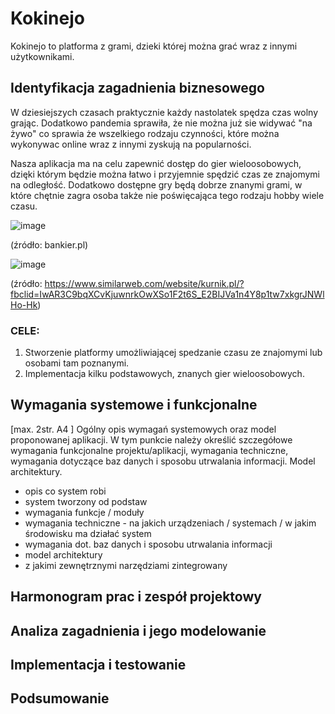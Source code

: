 # Kokinejo

Kokinejo to platforma z grami, dzieki której można grać wraz z innymi użytkownikami.

## Identyfikacja zagadnienia biznesowego

W dziesiejszych czasach praktycznie każdy nastolatek spędza czas wolny grając. Dodatkowo pandemia sprawiła, że nie można już sie widywać "na żywo" co sprawia że wszelkiego rodzaju czynności, które można wykonywac online wraz z innymi zyskują na popularności. 

Nasza aplikacja ma na celu zapewnić dostęp do gier wieloosobowych, dzięki którym będzie można łatwo i przyjemnie spędzić czas ze znajomymi na odległość. Dodatkowo dostępne gry będą dobrze znanymi grami, w które chętnie zagra osoba także nie poświęcająca tego rodzaju hobby wiele czasu.

![image](https://user-images.githubusercontent.com/50954577/117581655-52aa3400-b0fe-11eb-816f-f48d3f2e3238.png)

(źródło: bankier.pl)

![image](https://user-images.githubusercontent.com/50954577/117581931-e2041700-b0ff-11eb-9da1-9dd7cdec69be.png)

(źródło: https://www.similarweb.com/website/kurnik.pl/?fbclid=IwAR3C9bqXCvKjuwnrkOwXSo1F2t6S_E2BIJVa1n4Y8p1tw7xkgrJNWlHo-Hk)

### CELE:

1. Stworzenie platformy umożliwiającej spedzanie czasu ze znajomymi lub osobami tam poznanymi.
2. Implementacja kilku podstawowych, znanych gier wieloosobowych.

## Wymagania systemowe i funkcjonalne
[max. 2str. A4 ] Ogólny  opis  wymagań  systemowych  oraz  model  proponowanej  aplikacji.  W tym punkcie  należy  określić  szczegółowe  wymagania  funkcjonalne  projektu/aplikacji, wymagania  techniczne,  wymagania  dotyczące  baz  danych  i  sposobu  utrwalania informacji. Model architektury.   

- opis co system robi
- system tworzony od podstaw
- wymagania funkcje / moduły
- wymagania techniczne - na jakich urządzeniach / systemach / w jakim środowisku ma działać system
- wymagania dot. baz danych i sposobu utrwalania informacji
- model architektury
- z jakimi zewnętrznymi narzędziami zintegrowany


## Harmonogram prac i zespół projektowy



## Analiza zagadnienia i jego modelowanie



## Implementacja i testowanie



## Podsumowanie

